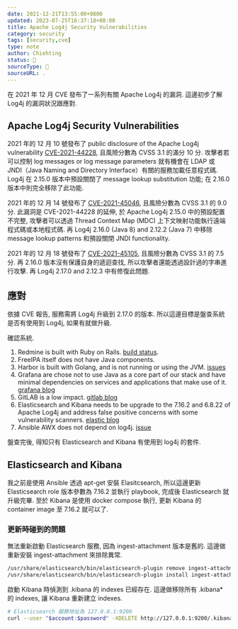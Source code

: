 ```yaml
---
date: 2021-12-21T13:55:00+0800
updated: 2023-07-25T16:37:18+08:00
title: Apache Log4j Security Vulnerabilities
category: security
tags: [security,cve]
type: note
author: Chiehting
status: 🌲
sourceType: 📜️
sourceURL: .
---
```


在 2021 年 12 月 CVE 發布了一系列有關 Apache Log4j 的漏洞. 這邊初步了解 Log4j 的漏洞狀況跟應對.

<!--more-->

## Apache Log4j Security Vulnerabilities

2021 年的 12 月 10 號發布了 public disclosure of the Apache Log4j vulnerability [CVE-2021-44228](https://cve.mitre.org/cgi-bin/cvename.cgi?name=CVE-2021-44228), 且風險分數為 CVSS 3.1 的滿分 10 分. 攻擊者若可以控制 log messages or log message parameters 就有機會在 LDAP 或 JNDI（Java Naming and Directory Interface）有關的服務加載任意程式碼. Log4j 在 2.15.0 版本中預設關閉了 message lookup substitution 功能; 在 2.16.0 版本中則完全移除了此功能.

2021 年的 12 月 14 號發布了 [CVE-2021-45046](https://cve.mitre.org/cgi-bin/cvename.cgi?name=CVE-2021-45046), 且風險分數為 CVSS 3.1 的 9.0 分. 此漏洞是 CVE-2021-44228 的延伸, 於 Apache Log4j 2.15.0 中的預設配置不完整, 攻擊者可以透過 Thread Context Map (MDC) 上下文映射功能執行遠端程式碼或本地程式碼. 再 Log4j 2.16.0 (Java 8) and 2.12.2 (Java 7) 中移除 message lookup patterns 和預設關閉 JNDI functionality.

2021 年的 12 月 18 號發布了 [CVE-2021-45105](https://nvd.nist.gov/vuln/detail/CVE-2021-45105), 且風險分數為 CVSS 3.1 的 7.5 分. 再 2.16.0 版本沒有保護自身的遞迴查找, 所以攻擊者還能透過設計過的字串進行攻擊. 再 Log4j 2.17.0 and 2.12.3 中有修復此問題.

## 應對

依據 CVE 報告, 服務需將 Log4j 升級到 2.17.0 的版本. 所以這邊目標是盤查系統是否有使用到 Log4j, 如果有就做升級.

確認系統.

1. Redmine is built with Ruby on Rails. [build status](https://www.redmine.org/builds/).
2. FreeIPA itself does not have Java components.
3. Harbor is built with Golang, and is not running or using the JVM. [issues](https://github.com/goharbor/harbor/issues/16136)
4. Grafana are chose not to use Java as a core part of our stack and have minimal dependencies on services and applications that make use of it. [grafana blog](https://grafana.com/blog/2021/12/14/grafana-labs-core-products-not-impacted-by-log4j-cve-2021-44228-and-related-vulnerabilities/)
5. GitLAB is a low impact. [gitlab blog](https://about.gitlab.com/blog/2021/12/15/updates-and-actions-to-address-logj-in-gitlab/)
6. Elasticsearch and Kibana needs to be upgrade to the 7.16.2 and 6.8.22 of Apache Log4j and address false positive concerns with some vulnerability scanners. [elastic blog](https://www.elastic.co/blog/new-elasticsearch-and-logstash-releases-upgrade-apache-log4j2)
7. Ansible AWX does not depend on log4j. [issue](https://github.com/ansible/awx/issues/11457)

盤查完後, 得知只有 Elasticsearch and Kibana 有使用到 log4j 的套件.

## Elasticsearch and Kibana

我之前是使用 Ansible 透過 apt-get 安裝 Elasitcsearch, 所以這邊更新 Elasticsearch role 版本參數為 7.16.2 並執行 playbook, 完成後 Elasticsearch 就升級完畢. 至於 Kibana 是使用 docker compose 執行, 更新 Kibana 的 container image 至 7.16.2 就可以了.

### 更新時碰到的問題

無法重新啟動 Elasticsearch 服務, 因為 ingest-attachment 版本是舊的. 這邊做重新安裝 ingest-attachment 來排除異常.

```bash
/usr/share/elasticsearch/bin/elasticsearch-plugin remove ingest-attachment
/usr/share/elasticsearch/bin/elasticsearch-plugin install ingest-attachment
```

啟動 Kibana 時偵測到 .kibana 的 indexes 已經存在. 這邊做移除所有 .kibana* 的 indexes, 讓 Kibana 重新建立 indexes.

```bash
# Elasticsearch 服務地址為 127.0.0.1:9200
curl --user "$account:$password" -XDELETE http://127.0.0.1:9200/.kibana*
```
